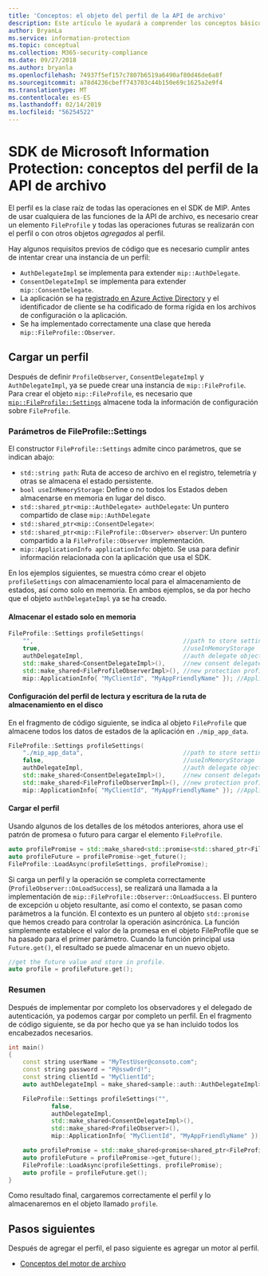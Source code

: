 ```yaml
---
title: 'Conceptos: el objeto del perfil de la API de archivo'
description: Este artículo le ayudará a comprender los conceptos básicos sobre el objeto del perfil de archivo que se crea durante la inicialización de aplicaciones.
author: BryanLa
ms.service: information-protection
ms.topic: conceptual
ms.collection: M365-security-compliance
ms.date: 09/27/2018
ms.author: bryanla
ms.openlocfilehash: 74937f5ef157c7807b6519a6490af80d46de6a8f
ms.sourcegitcommit: a78d4236cbeff743703c44b150e69c1625a2e9f4
ms.translationtype: MT
ms.contentlocale: es-ES
ms.lasthandoff: 02/14/2019
ms.locfileid: "56254522"
---
```

# <a name="microsoft-information-protection-sdk---file-api-profile-concepts"></a>SDK de Microsoft Information Protection: conceptos del perfil de la API de archivo

El perfil es la clase raíz de todas las operaciones en el SDK de MIP. Antes de usar cualquiera de las funciones de la API de archivo, es necesario crear un elemento `FileProfile` y todas las operaciones futuras se realizarán con el perfil o con otros objetos *agregados* al perfil.

Hay algunos requisitos previos de código que es necesario cumplir antes de intentar crear una instancia de un perfil:

- `AuthDelegateImpl` se implementa para extender `mip::AuthDelegate`.
- `ConsentDelegateImpl` se implementa para extender `mip::ConsentDelegate`.
- La aplicación se ha [registrado en Azure Active Directory](/azure/active-directory/develop/quickstart-v1-integrate-apps-with-azure-ad.md) y el identificador de cliente se ha codificado de forma rígida en los archivos de configuración o la aplicación. 
- Se ha implementado correctamente una clase que hereda `mip::FileProfile::Observer`.

## <a name="load-a-profile"></a>Cargar un perfil

Después de definir `ProfileObserver`, `ConsentDelegateImpl` y `AuthDelegateImpl`, ya se puede crear una instancia de `mip::FileProfile`. Para crear el objeto `mip::FileProfile`, es necesario que [`mip::FileProfile::Settings`](reference/class_mip_fileprofile_settings.md) almacene toda la información de configuración sobre `FileProfile`.

### <a name="fileprofilesettings-parameters"></a>Parámetros de FileProfile::Settings

El constructor `FileProfile::Settings` admite cinco parámetros, que se indican abajo:

- `std::string path`: Ruta de acceso de archivo en el registro, telemetría y otras se almacena el estado persistente.
- `bool useInMemoryStorage`: Define o no todos los Estados deben almacenarse en memoria en lugar del disco.
- `std::shared_ptr<mip::AuthDelegate> authDelegate`: Un puntero compartido de clase `mip::AuthDelegate` 
- `std::shared_ptr<mip::ConsentDelegate>`: 
- `std::shared_ptr<mip::FileProfile::Observer> observer`: Un puntero compartido a la `FileProfile::Observer` implementación.
- `mip::ApplicationInfo applicationInfo`: objeto. Se usa para definir información relacionada con la aplicación que usa el SDK.

En los ejemplos siguientes, se muestra cómo crear el objeto `profileSettings` con almacenamiento local para el almacenamiento de estados, así como solo en memoria. En ambos ejemplos, se da por hecho que el objeto `authDelegateImpl` ya se ha creado.

#### <a name="store-state-in-memory-only"></a>Almacenar el estado solo en memoria

```cpp
FileProfile::Settings profileSettings(
    "",                                          //path to store settings
    true,                                        //useInMemoryStorage
    authDelegateImpl,                            //auth delegate object
    std::make_shared<ConsentDelegateImpl>(),     //new consent delegate
    std::make_shared<FileProfileObserverImpl>(), //new protection profile observer
    mip::ApplicationInfo{ "MyClientId", "MyAppFriendlyName" }); //ApplicationInfo object
```

#### <a name="readwrite-profile-settings-from-storage-path-on-disk"></a>Configuración del perfil de lectura y escritura de la ruta de almacenamiento en el disco

En el fragmento de código siguiente, se indica al objeto `FileProfile` que almacene todos los datos de estados de la aplicación en `./mip_app_data`.

```cpp
FileProfile::Settings profileSettings(
    "./mip_app_data",                            //path to store settings
    false,                                       //useInMemoryStorage
    authDelegateImpl,                            //auth delegate object
    std::make_shared<ConsentDelegateImpl>(),     //new consent delegate
    std::make_shared<FileProfileObserverImpl>(), //new protection profile observer
    mip::ApplicationInfo{ "MyClientId", "MyAppFriendlyName" }); //ApplicationInfo object
```

#### <a name="load-the-profile"></a>Cargar el perfil

Usando algunos de los detalles de los métodos anteriores, ahora use el patrón de promesa o futuro para cargar el elemento `FileProfile`.

```cpp
auto profilePromise = std::make_shared<std::promise<std::shared_ptr<FileProfile>>>();
auto profileFuture = profilePromise->get_future();
FileProfile::LoadAsync(profileSettings, profilePromise);
```

Si carga un perfil y la operación se completa correctamente (`ProfileObserver::OnLoadSuccess`), se realizará una llamada a la implementación de `mip::FileProfile::Observer::OnLoadSuccess`. El puntero de excepción u objeto resultante, así como el contexto, se pasan como parámetros a la función. El contexto es un puntero al objeto `std::promise` que hemos creado para controlar la operación asincrónica. La función simplemente establece el valor de la promesa en el objeto FileProfile que se ha pasado para el primer parámetro. Cuando la función principal usa `Future.get()`, el resultado se puede almacenar en un nuevo objeto.

```cpp
//get the future value and store in profile. 
auto profile = profileFuture.get();
```

### <a name="putting-it-together"></a>Resumen

Después de implementar por completo los observadores y el delegado de autenticación, ya podemos cargar por completo un perfil. En el fragmento de código siguiente, se da por hecho que ya se han incluido todos los encabezados necesarios.

```cpp
int main()
{
    const string userName = "MyTestUser@consoto.com";
    const string password = "P@ssw0rd!";
    const string clientId = "MyClientId";
    auto authDelegateImpl = make_shared<sample::auth::AuthDelegateImpl>(userName, password, clientId);

    FileProfile::Settings profileSettings("",
            false,
            authDelegateImpl,
            std::make_shared<ConsentDelegateImpl>(),
            std::make_shared<ProfileObserver>(),
            mip::ApplicationInfo{ "MyClientId", "MyAppFriendlyName" });

    auto profilePromise = std::make_shared<promise<shared_ptr<FileProfile>>>();
    auto profileFuture = profilePromise->get_future();
    FileProfile::LoadAsync(profileSettings, profilePromise);
    auto profile = profileFuture.get();
}
```

Como resultado final, cargaremos correctamente el perfil y lo almacenaremos en el objeto llamado `profile`.

## <a name="next-steps"></a>Pasos siguientes

Después de agregar el perfil, el paso siguiente es agregar un motor al perfil. 

- [Conceptos del motor de archivo](concept-profile-engine-file-engine-cpp.md)
